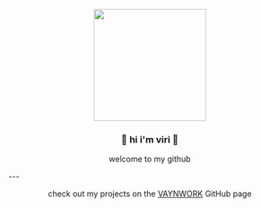 <p align="center"><img src="https://vaynwork.com/assets/img/discordPFP2.gif" width="200" height="200"></p>
<h3 align="center">💚 hi i'm viri 💚</h3>
<p align="center">welcome to my github</p>
---
<p align="center">check out my projects on the <a href="https://github.com/vaynwork">VAYNWORK</a> GitHub page</p>


<!--
**v1r1/v1r1** is a ✨ _special_ ✨ repository because its `README.md` (this file) appears on your GitHub profile.

Here are some ideas to get you started:

- 🔭 I’m currently working on ...
- 🌱 I’m currently learning ...
- 👯 I’m looking to collaborate on ...
- 🤔 I’m looking for help with ...
- 💬 Ask me about ...
- 📫 How to reach me: ...
- 😄 Pronouns: ...
- ⚡ Fun fact: ...
-->
